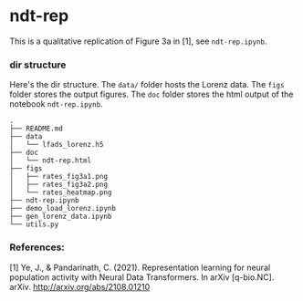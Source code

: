 # ndt-rep

This is a qualitative replication of Figure 3a in [1], see `ndt-rep.ipynb`. 


### dir structure

Here's the dir structure. The `data/` folder hosts the Lorenz data. The `figs` folder stores the output figures. The `doc` folder stores the html output of the notebook `ndt-rep.ipynb`. 

```
.
├── README.md
├── data
│   └── lfads_lorenz.h5
├── doc
│   └── ndt-rep.html
├── figs
│   ├── rates_fig3a1.png
│   ├── rates_fig3a2.png
│   └── rates_heatmap.png
├── ndt-rep.ipynb
├── demo_load_lorenz.ipynb
├── gen_lorenz_data.ipynb
└── utils.py
```

### References: 

[1] Ye, J., & Pandarinath, C. (2021). Representation learning for neural population activity with Neural Data Transformers. In arXiv [q-bio.NC]. arXiv. http://arxiv.org/abs/2108.01210
